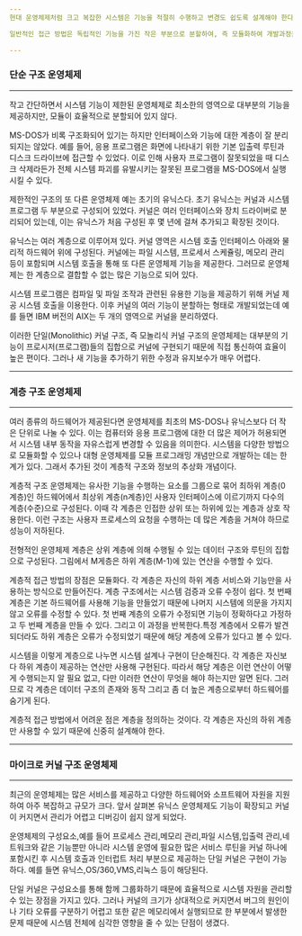 ```yaml
---
현대 운영체제처럼 크고 복잡한 시스템은 기능을 적절히 수행하고 변경도 쉽도록 설계해야 한다. 시스템에 기능이 더 많이 추가되고, 관리할 장치(하드웨어)가 복잡해지고 다양한 형태를 요구하면서 운영체제의 규모도 커지고 있다.

일반적인 접근 방법은 독립적인 기능을 가진 작은 부분으로 분할하여, 즉 모듈화하여 개발과정을 단순화하고 체계화하여 오류 수정과 개발 기간을 단축하는 것이다. 모듈화는 잘 정의된 입력,출력,그리고 기능을 가진 시스템의 한 부분이 되어야 하며, 인터페이스는 쉬워야 한다. 단순한 인터페이스는 프로그래밍 작업이 원활하게 진행되게 도와주고 시스템의 기능을 향상시킬 수 있다. 

---
```

### 단순 구조 운영체제
---
작고 간단하면서 시스템 기능이 제한된 운영체제로 최소한의 영역으로 대부분의 기능을 제공하지만, 모듈이 효율적으로 분할되어 있지 않다.

MS-DOS가 비록 구조화되어 있기는 하지만 인터페이스와 기능에 대한 계층이 잘 분리되지는 않았다. 예를 들어, 응용 프로그램은 화면에 나타내기 위한 기본 입출력 루틴과 디스크 드라이브에 접근할 수 있었다. 이로 인해 사용자 프로그램이 잘못되었을 때 디스크 삭제라든가 전체 시스템 파괴를 유발시키는 잘못된 프로그램을 MS-DOS에서 실행시킬 수 있다. 

제한적인 구조의 또 다른 운영체제 예는 초기의 유닉스다. 초기 유닉스는 커널과 시스템 프로그램 두 부분으로 구성되어 있었다. 커널은 여러 인터페이스와 장치 드라이버로 분리되어 있는데, 이는 유닉스가 처음 구성된 후 몇 년에 걸쳐 추가되고 확장된 것이다.

유닉스는 여러 계층으로 이루어져 있다. 커널 영역은 시스템 호출 인터페이스 아래와 물리적 하드웨어 위에 구성된다. 커널에는 파일 시스템, 프로세서 스케쥴링, 메모리 관리 등이 포함되며 시스템 호출을 통해 또 다른 운영체제 기능을 제공한다. 그러므로 운영체제는 한 계층으로 결합할 수 없는 많은 기능으로 되어 있다.

시스템 프로그램은 컴파일 및 파일 조작과 관련된 유용한 기능을 제공하기 위해 커널 제공 시스템 호출을 이용한다. 이후 커널의 여러 기능이 분할하는 형태로 개발되었는데 예를 들면 IBM 버전의 AIX는 두 개의 영역으로 커널을 분리하였다. 

이러한 단일(Monolithic) 커널 구조, 즉 모놀리식 커널 구조의 운영체제는 대부분의 기능이 프로시저(프로그램)들의 집합으로 커널에 구현되기 때문에 직접 통신하여 효율이 높은 편이다. 그러나 새 기능을 추가하기 위한 수정과 유지보수가 매우 어렵다.

---
### 계층 구조 운영체제
---
여러 종류의 하드웨어가 제공된다면 운영체제를 최초의 MS-DOS나 유닉스보다 더 작은 단위로 나눌 수 있다. 이는 컴퓨터와 응용 프로그램에 대한 더 많은 제어가 허용되면서 시스템 내부 동작을 자유스럽게 변경할 수 있음을 의미한다. 시스템을 다양한 방법으로 모듈화할 수 있으나 대형 운영체제를 모듈 프로그래밍 개념만으로 개발하는 데는 한계가 있다. 그래서 추가된 것이 계층적 구조와 정보의 추상화 개념이다.

계층적 구조 운영체제는 유사한 기능을 수행하는 요소를 그룹으로 묶어 최하위 계층(0계층)인 하드웨어에서 최상위 계층(n계층)인 사용자 인터페이스에 이르기까지 다수의 계층(수준)으로 구성된다. 이때 각 계층은 인접한 상위 또는 하위에 있는 계층과 상호 작용한다. 이런 구조는 사용자 프로세스의 요청을 수행하는 데 많은 계층을 거쳐야 하므로 성능이 저하된다.

전형적인 운영체제 계층은 상위 계층에 의해 수행될 수 있는 데이터 구조와 루틴의 집합으로 구성된다. 그림에서 M게층은 하위 계층(M-1)에 있는 연산을 수행할 수 있다.

계층적 접근 방법의 장점은 모듈화다. 각 계층은 자신의 하위 계층 서비스와 기능만을 사용하는 방식으로 만들어진다. 계층 구조에서는 시스템 검증과 오류 수정이 쉽다. 첫 번째 계층은 기본 하드웨어를 사용해 기능을 만들었기 때문에 나머지 시스템에 의문을 가지지 않고 오류를 수정할 수 있다. 첫 번째 계층의 오류가 수정되면 기능이 정확하다고 가정하고 두 번째 계층을 만들 수 있다. 그리고 이 과정을 반복한다.특정 계층에서 오류가 발견되더라도 하위 계층은 오류가 수정되었기 때문에 해당 계층에 오류가 있다고 볼 수 있다.

시스템을 이렇게 계층으로 나누면 시스템 설계나 구현이 단순해진다. 각 계층은 자신보다 하위 계층이 제공하는 연산만 사용해 구현된다. 따라서 해당 계층은 이런 연산이 어떻게 수행되는지 알 필요 없고, 다만 이러한 연산이 무엇을 해야 하는지만 알면 된다. 그러므로 각 계층은 데이터 구조의 존재와 동작 그리고 좀 더 높은 계층으로부터 하드웨어를 숨기게 된다.

계층적 접근 방법에서 어려운 점은 계층을 정의하는 것이다. 각 계층은 자신의 하위 계층만 사용할 수 있기 때문에 신중히 설계해야 한다.

---
### 마이크로 커널 구조 운영체제
---
최근의 운영체제는 많은 서비스를 제공하고 다양한 하드웨어와 소프트웨어 자원을 지원하여 아주 복잡하고 규모가 크다. 앞서 살펴본 유닉스 운영체제도 기능이 확장되고 커널이 커지면서 관리가 어렵고 디버깅이 쉽지 않게 되었다. 

운영체제의 구성요소,예를 들어 프로세스 관리,메모리 관리,파일 시스템,입출력 관리,네트워크와 같은 기능뿐만 아니라 시스템 운영에 필요한 많은 서비스 루틴을 커널 하나에 포함시킨 후 시스템 호출과 인터럽트 처리 부분으로 제공하는 단일 커널은 구현이 가능하다. 예를 들면 유닉스,OS/360,VMS,리눅스 등이 해당된다.

단일 커널은 구성요소를 통해 함께 그룹화하기 때문에 효율적으로 시스템 자원을 관리할 수 있는 장점을 가지고 있다. 그러나 커널의 크기가 상대적으로 커지면서 버그의 원인이나 기타 오류를 구분하기 어렵고 또한 같은 메모리에서 실행되므로 한 부분에서 발생한 문제 때문에 시스템 전체에 심각한 영향을 줄 수 있는 단점이 생겼다. 






















